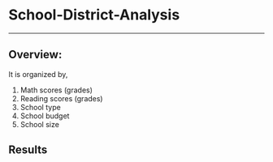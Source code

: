 # School-District-Analysis
---------------------------
Overview:
--
It is organized by,
1) Math scores (grades)
2) Reading scores (grades)
3) School type
4) School budget
5) School size

Results
--
